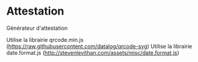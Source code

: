 # Attestation
Générateur d'attestation

Utilise la librairie qrcode.min.js (https://raw.githubusercontent.com/datalog/qrcode-svg)
Utilise la librairie date.format.js (http://stevenlevithan.com/assets/misc/date.format.js)
